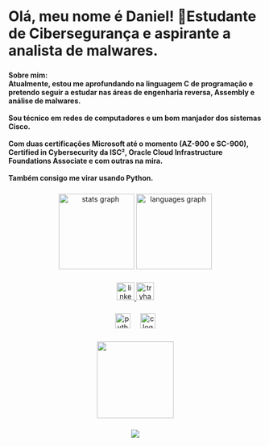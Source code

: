 <h1 align="left">Olá, meu nome é Daniel! 👋Estudante de Cibersegurança e aspirante a analista de malwares.</h1>

###

<h4 align="left">Sobre mim:<br>Atualmente, estou me aprofundando na linguagem C de programação e pretendo seguir a estudar nas áreas de engenharia reversa, Assembly e análise de malwares.<br><br> Sou técnico em redes de computadores e um bom manjador dos sistemas Cisco.<br><br>  Com duas certificações Microsoft até o momento (AZ-900 e SC-900), Certified in Cybersecurity da ISC², Oracle Cloud Infrastructure Foundations Associate e com outras na mira.<br>  <br>  Também consigo me virar usando Python.</h4>

###

<div align="center">
  <img src="https://github-readme-stats.vercel.app/api?username=DPortella&hide_title=false&hide_rank=false&show_icons=true&include_all_commits=true&count_private=true&disable_animations=false&theme=dracula&locale=en&hide_border=false" height="150" alt="stats graph"  />
  <img src="https://github-readme-stats.vercel.app/api/top-langs?username=DPortella&locale=en&hide_title=false&layout=compact&card_width=320&langs_count=5&theme=dracula&hide_border=false" height="150" alt="languages graph"  />
</div>

###

<div align="center">
  <a href="https://www.linkedin.com/in/daniel-portella-ara%C3%BAjo/" target="_blank">
    <img src="https://img.shields.io/static/v1?message=LinkedIn&logo=linkedin&label=&color=0077B5&logoColor=white&labelColor=&style=for-the-badge" height="35" alt="linkedin logo"  />
  </a>
  <a href="https://tryhackme.com/p/DPortella" target="_blank">
    <img src="https://img.shields.io/static/v1?message=TryHackMe&logo=tryhackme&label=&color=88cc14&logoColor=white&labelColor=&style=for-the-badge" height="35" alt="tryhackme logo"  />
  </a>
</div>

###

<div align="center">
  <img src="https://cdn.jsdelivr.net/gh/devicons/devicon/icons/python/python-original-wordmark.svg" height="30" alt="python logo"  />
  <img width="12" />
  <img src="https://cdn.jsdelivr.net/gh/devicons/devicon/icons/c/c-original.svg" height="30" alt="c logo"  />
</div>

###

<div align="center">
  <img height="152" src="https://i.imgflip.com/8yrpxa.jpg"  />
</div>

###

<div align="center">
  <img src="https://profile-counter.glitch.me/DPortella/count.svg?"  />
</div>

###

